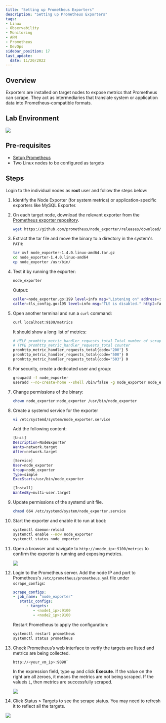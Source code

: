 ```yaml
---
title: "Setting up Prometheus Exporters"
description: "Setting up Prometheus Exporters"
tags: 
- Linux
- Observability
- Monitoring 
- APM
- Prometheus
- DevOps
sidebar_position: 17
last_update:
  date: 11/20/2022
---
```



## Overview 

Exporters are installed on target nodes to expose metrics that Prometheus can scrape. They act as intermediaries that translate system or application data into Prometheus-compatible formats.  

## Lab Environment 

<div class='img-center'>

![](/img/docs/prometheus=lab-environment.png) 

</div>


## Pre-requisites  

- [Setup Prometheus](/docs/018-Observability/010-Prometheus/011-Installation.md)
- Two Linux nodes to be configured as targets

## Steps  

Login to the individual nodes as **root** user and follow the steps below:

1. Identify the Node Exporter (for system metrics) or application-specific exporters like MySQL Exporter.  

2. On each target node, download the relevant exporter from the [Prometheus exporter repository](https://prometheus.io/docs/instrumenting/exporters/).  

   ```bash
   wget https://github.com/prometheus/node_exporter/releases/download/v1.4.0/node_exporter-1.4.0.linux-amd64.tar.gz
   ```  

3. Extract the tar file and move the binary to a directory in the system's `PATH`:  

   ```bash
   tar xvf node_exporter-1.4.0.linux-amd64.tar.gz
   cd node_exporter-1.4.0.linux-amd64 
   cp node_exporter /usr/bin/
   ```  

4. Test it by running the exporter:

    ```bash
    node_exporter
    ```

    Output:

    ```bash
   caller=node_exporter.go:199 level=info msg="Listening on" address=:9100
   caller=tls_config.go:195 level=info msg="TLS is disabled." http2=false
    ```

5. Open another terminal and run a `curl` command:

    ```bash
    curl localhost:9100/metrics 
    ```

    It should show a long list of metrics:

    ```bash
    # HELP promhttp_metric_handler_requests_total Total number of scrapes by HTTP status code.
    # TYPE promhttp_metric_handler_requests_total counter
    promhttp_metric_handler_requests_total{code="200"} 5
    promhttp_metric_handler_requests_total{code="500"} 0
    promhttp_metric_handler_requests_total{code="503"} 0
    ```


6. For security, create a dedicated user and group:  

   ```bash
   groupadd -f node_exporter
   useradd --no-create-home --shell /bin/false -g node_exporter node_exporter
   ```  


7. Change permissions of the binary:

   ```bash
   chown node_exporter:node_exporter /usr/bin/node_exporter 
   ```

8. Create a systemd service for the exporter  

   ```bash
   vi /etc/systemd/system/node_exporter.service
   ```  

   Add the following content:  

   ```bash
   [Unit]
   Description=NodeExporter
   Wants=network.target
   After=network.target

   [Service]
   User=node_exporter
   Group=node_exporter
   Type=simple
   ExecStart=/usr/bin/node_exporter

   [Install]
   WantedBy=multi-user.target
   ```  

9. Update permissions of the systemd unit file.

    ```bash
    chmod 664 /etc/systemd/system/node_exporter.service
    ```

10. Start the exporter and enable it to run at boot:  

    ```bash
    systemctl daemon-reload
    systemctl enable --now node_exporter
    systemctl status node_exporter
    ```  

11. Open a browser and navigate to `http://<node_ip>:9100/metrics` to confirm the exporter is running and exposing metrics.  

    ![](/img/docs/12102024-observability-prometheus-node-exporter-1-2.png)

12. Login to the Prometheus server. Add the node IP and port to Prometheus's `/etc/prometheus/prometheus.yml` file under `scrape_configs`:  

      ```yaml
      scrape_configs:
      - job_name: "node_exporter"
         static_configs:
            - targets: 
               - <node1_ip>:9100
               - <node2_ip>:9100
      ```  

    Restart Prometheus to apply the configuration:  

      ```bash
      systemctl restart prometheus
      systemctl status prometheus
      ```  

13. Check Prometheus’s web interface to verify the targets are listed and metrics are being collected.  

    ```bash
    http://<your_vm_ip>:9090`
    ```

    In the expression field, type `up` and click **Execute**. If the value on the right are all zeroes, it means the metrics are not being scraped. If the valueis `1`, then metrics are successfully scraped.

    ![](/img/docs/12102024-observability-prometheus-node-exporter-1-2-working.png)

14. Click Status > Targets to see the scrape status. You may need to refresh it to reflect all the targets.

   ![](/img/docs/12102024-observability-prometheus-node-exporter-targets-scrape-status.png)